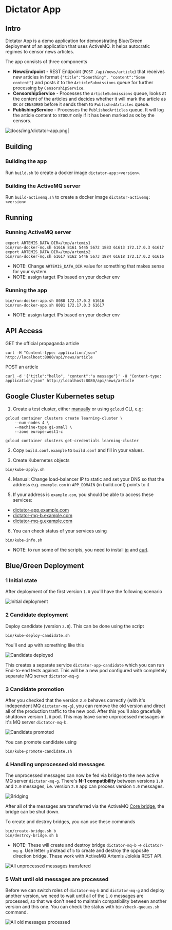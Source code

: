 # Dictator App

## Intro

Dictator App is a demo application for demonstrating Blue/Green deployment of an application that uses ActiveMQ. 
It helps autocratic regimes to censor news articles.

The app consists of three components

- **NewsEndpoint** - REST Endpoint (`POST /api/news/article`) that receives new articles in format `{"title":"Something", "content":"Some content"}`
  and posts it to the `ArticleSubmissions` queue for further processing by `CensorshipService`.
- **CensorshipService** - Processes the `ArticleSubmissions` queue, looks at the content of the articles and decides whether it will mark the
  article as `OK` or `CENSORED` before it sends them to `PublishedArticles` queue.
- **PublishingService** - Processes the `PublishedArticles` queue. It will log the article content to `STDOUT` only if it has been marked as `OK` by the censors.

![docs/img/dictator-app.png|](docs/img/dictator-app.png)

## Building

### Building the app

Run `build.sh` to create a docker image `dictator-app:<version>`.

### Building the ActiveMQ server

Run `build-activemq.sh` to create a docker image `dictator-activemq:<version>`

## Running

### Running ActiveMQ server

```
export ARTEMIS_DATA_DIR=/tmp/artemis1
bin/run-docker-mq.sh 61616 8161 5445 5672 1883 61613 172.17.0.3 61617
export ARTEMIS_DATA_DIR=/tmp/artemis2
bin/run-docker-mq.sh 61617 8162 5446 5673 1884 61618 172.17.0.2 61616
```

- NOTE: Change `ARTEMIS_DATA_DIR` value for something that makes sense for your system.
- NOTE: assign target IPs based on your docker env

### Running the app

```
bin/run-docker-app.sh 8080 172.17.0.2 61616
bin/run-docker-app.sh 8081 172.17.0.3 61617
```

- NOTE: assign target IPs based on your docker env

## API Access

GET the official propaganda article

```
curl -H "Content-type: application/json" http://localhost:8080/api/news/article
```

POST an article

```
curl -d '{"title":"hello", "content":"a message"}' -H "Content-type: application/json" http://localhost:8080/api/news/article
```

## Google Cluster Kubernetes setup

1. Create a test cluster, either [manually](https://console.cloud.google.com/kubernetes/list?authuser=1&project=aqueous-charger-221113&template=standard-cluster) or using `gcloud` CLI, e.g:

```
gcloud container clusters create learning-cluster \
    --num-nodes 4 \
    --machine-type g1-small \
    --zone europe-west1-c

gcloud container clusters get-credentials learning-cluster
```

2. Copy `build.conf.example` to `build.conf` and fill in your values.

3. Create Kubernetes objects

```
bin/kube-apply.sh
```

4. Manual: Change load-balancer IP to static and set your DNS so that the address e.g. `example.com` in `APP_DOMAIN` (in build.conf) points to it

5. If your address is `example.com`, you should be able to access these services:
- [dictator-app.example.com](http://dictator-app.example.com)
- [dictator-mq-b.example.com](http://dictator-mq-b.example.com)
- [dictator-mq-g.example.com](http://dictator-mq-g.example.com)

6. You can check status of your services using
```
bin/kube-info.sh
```

- NOTE: to run some of the scripts, you need to install [jq](https://stedolan.github.io/jq/) and [curl](https://curl.haxx.se/).

## Blue/Green Deployment

### 1 Initial state

After deployment of the first version `1.0` you'll have the following scenario

![Initial deployment](docs/img/dictator-deployment-normal.png)

### 2 Candidate deployment

Deploy candidate (version `2.0`). This can be done using the script
```
bin/kube-deploy-candidate.sh
```
You'll end up with something like this

![Candidate deployed](docs/img/dictator-deployment-candidate.png)

This creates a separate service `dictator-app-candidate` which you can run End-to-end tests against. This will be a new pod configured with completely separate MQ server `dictator-mq-g`

### 3 Candidate promotion

After you checked that the version `2.0` behaves correctly (with it's independent MQ `dictator-mq-g`), you can remove the old version and direct all of the production traffic to the new pod. 
After this you'll also gracefully shutdown version `1.0` pod. This may leave some unprocessed messages in it's MQ server `dictator-mq-b`.

![Candidate promoted](docs/img/dictator-deployment-promoted.png)

You can promote candidate using

```
bin/kube-promote-candidate.sh
```

### 4 Handling unprocessed old messages

The unprocessed messages can now be fed via bridge to the new active MQ server `dictator-mq-g`. There's **N-1 compatibility** between versions `1.0` and `2.0` messages, i.e. version `2.0` app 
can process version `1.0` messages.

![Bridging](docs/img/dictator-deployment-bridge.png)

After all of the messages are transferred via the ActiveMQ [Core bridge](https://activemq.apache.org/artemis/docs/1.0.0/core-bridges.html), the bridge can be shut down.

To create and destroy bridges, you can use these commands
```
bin/create-bridge.sh b
bin/destroy-bridge.sh b
```
- NOTE: These will create and destroy bridge `dictator-mq-b` -> `dictator-mq-g`. Use letter `g` instead of `b` to create and destroy the opposite direction bridge.
  These work with ActiveMQ Artemis Jolokia REST API.

![All unprocessed messages transfered](docs/img/dictator-deployment-old-ver-depleted.png)

### 5 Wait until old messages are processed

Before we can switch roles of `dictator-mq-b` and `dictator-mq-g` and deploy another version, we need to wait until all of the `1.0` messages are processed, so that we don't need to maintain
compatibility between another version and this one. You can check the status with `bin/check-queues.sh` command.

![All old messages processed](docs/img/dictator-deployment-old-ver-processed.png)


